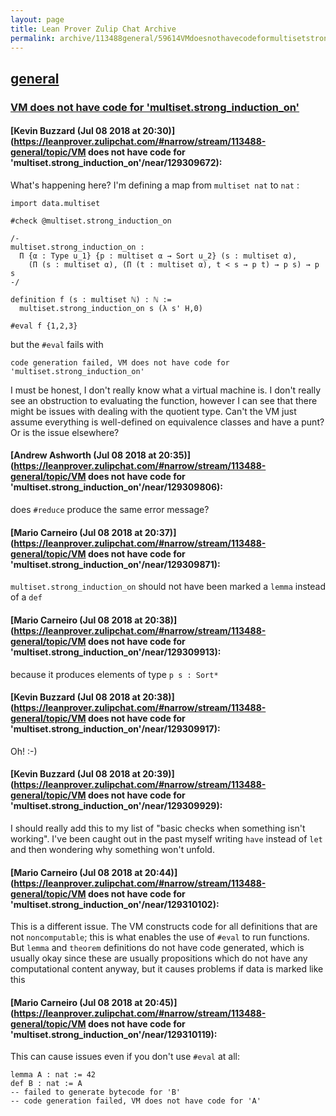 ```yaml
---
layout: page
title: Lean Prover Zulip Chat Archive 
permalink: archive/113488general/59614VMdoesnothavecodeformultisetstronginductionon.html
---
```


## [general](index.html)
### [VM does not have code for 'multiset.strong_induction_on'](59614VMdoesnothavecodeformultisetstronginductionon.html)

#### [Kevin Buzzard (Jul 08 2018 at 20:30)](https://leanprover.zulipchat.com/#narrow/stream/113488-general/topic/VM does not have code for 'multiset.strong_induction_on'/near/129309672):
What's happening here? I'm defining a map from `multiset nat` to `nat` :

```lean
import data.multiset

#check @multiset.strong_induction_on 

/-
multiset.strong_induction_on :
  Π {α : Type u_1} {p : multiset α → Sort u_2} (s : multiset α),
    (Π (s : multiset α), (Π (t : multiset α), t < s → p t) → p s) → p s
-/

definition f (s : multiset ℕ) : ℕ := 
  multiset.strong_induction_on s (λ s' H,0)

#eval f {1,2,3} 
```

but the `#eval` fails with 

```
code generation failed, VM does not have code for 'multiset.strong_induction_on'
```

I must be honest, I don't really know what a virtual machine is. I don't really see an obstruction to evaluating the function, however I can see that there might be issues with dealing with the quotient type. Can't the VM just assume everything is well-defined on equivalence classes and have a punt? Or is the issue elsewhere?

#### [Andrew Ashworth (Jul 08 2018 at 20:35)](https://leanprover.zulipchat.com/#narrow/stream/113488-general/topic/VM does not have code for 'multiset.strong_induction_on'/near/129309806):
does `#reduce` produce the same error message?

#### [Mario Carneiro (Jul 08 2018 at 20:37)](https://leanprover.zulipchat.com/#narrow/stream/113488-general/topic/VM does not have code for 'multiset.strong_induction_on'/near/129309871):
`multiset.strong_induction_on` should not have been marked a `lemma` instead of a `def`

#### [Mario Carneiro (Jul 08 2018 at 20:38)](https://leanprover.zulipchat.com/#narrow/stream/113488-general/topic/VM does not have code for 'multiset.strong_induction_on'/near/129309913):
because it produces elements of type `p s : Sort*`

#### [Kevin Buzzard (Jul 08 2018 at 20:38)](https://leanprover.zulipchat.com/#narrow/stream/113488-general/topic/VM does not have code for 'multiset.strong_induction_on'/near/129309917):
Oh! :-)

#### [Kevin Buzzard (Jul 08 2018 at 20:39)](https://leanprover.zulipchat.com/#narrow/stream/113488-general/topic/VM does not have code for 'multiset.strong_induction_on'/near/129309929):
I should really add this to my list of "basic checks when something isn't working". I've been caught out in the past myself writing `have` instead of `let` and then wondering why something won't unfold.

#### [Mario Carneiro (Jul 08 2018 at 20:44)](https://leanprover.zulipchat.com/#narrow/stream/113488-general/topic/VM does not have code for 'multiset.strong_induction_on'/near/129310102):
This is a different issue. The VM constructs code for all definitions that are not `noncomputable`; this is what enables the use of `#eval` to run functions. But `lemma` and `theorem` definitions do not have code generated, which is usually okay since these are usually propositions which do not have any computational content anyway, but it causes problems if data is marked like this

#### [Mario Carneiro (Jul 08 2018 at 20:45)](https://leanprover.zulipchat.com/#narrow/stream/113488-general/topic/VM does not have code for 'multiset.strong_induction_on'/near/129310119):
This can cause issues even if you don't use `#eval` at all:
```
lemma A : nat := 42
def B : nat := A
-- failed to generate bytecode for 'B'
-- code generation failed, VM does not have code for 'A'
```

